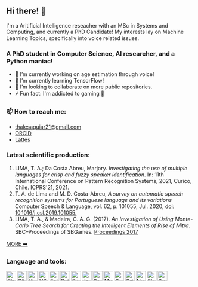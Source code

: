 ## Hi there! :wave:
I'm a Aritificial Intelligence reseacher with an MSc in Systems and Computing, and
currently a PhD Candidate! My interests lay on Machine Learning Topics,
specifically into voice related issues.


### A PhD student in Computer Science, AI researcher, and a Python maniac!
- 🔭 I’m currently working on age estimation through voice!
- 🌱 I’m currently learning TensorFlow!
- 👯 I’m looking to collaborate on more public repositories.
- ⚡ Fun fact: I'm addicted to gaming :eyes:

### 📫 How to reach me:
- thalesaguiar21@gmail.com
- [ORCID]
- [Lattes]

### Latest scientific production:
1. LIMA, T. A.; Da Costa Abreu, Marjory. _Investigating the use of multiple languages for crisp and fuzzy speaker identification_. In: 11th International Conference on Pattern Recognition Systems, 2021, Curico, Chile. ICPRS'21, 2021.
2. T. A. de Lima and M. D. Costa-Abreu, _A survey on automatic speech recognition systems for Portuguese language and its variations_ Computer Speech & Language, vol. 62, p. 101055, Jul. 2020, <a href=https://doi.org/10.1016/j.csl.2019.101055>doi: 10.1016/j.csl.2019.101055.</a>
3. LIMA, T. A., & Madeira, C. A. G. (2017). _An Investigation of Using Monte-Carlo Tree Search for Creating the Intelligent Elements of Rise of Mitra_. SBC–Proceedings of SBGames. <a href=https://www.sbgames.org/sbgames2017/papers/ComputacaoShort/175198.pdf>Proceedings 2017</a> 

[MORE :arrow_right:][Lattes]


### Language and tools:
<img align="left" alt="Git" width="26px" src="https://simpleicons.org/icons/git.svg" />
<img align="left" alt="GitHub" width="26px" src="https://simpleicons.org/icons/github.svg" />
<img align="left" alt="Vim" width="26px" src="https://simpleicons.org/icons/vim.svg" />
<img align="left" alt="VS Code" width="26px" src="https://simpleicons.org/icons/visualstudiocode.svg" />
<img align="left" alt="Eclipse IDE" width="26px" src="https://simpleicons.org/icons/eclipseide.svg" />
<img align="left" alt="Python" width="26px" src="https://simpleicons.org/icons/python.svg" />
<img align="left" alt="C++" width="26px" src="https://simpleicons.org/icons/cplusplus.svg" />
<img align="left" alt="Java" width="26px" src="https://simpleicons.org/icons/java.svg" />
<img align="left" alt="PostgreSQL" width="26px" src="https://simpleicons.org/icons/postgresql.svg" />
<img align="left" alt="MySQL" width="26px" src="https://simpleicons.org/icons/mysql.svg" />
<img align="left" alt="C" width="26px" src="https://simpleicons.org/icons/c.svg" />
<img align="left" alt="C#" width="26px" src="https://simpleicons.org/icons/csharp.svg" />
<img align="left" alt="NumPy" width="26px" src="https://simpleicons.org/icons/numpy.svg" />
<img align="left" alt="SkLearn" width="26px" src="https://simpleicons.org/icons/scikit-learn.svg" />
<img align="left" alt="PyTorch" width="26px" src="https://simpleicons.org/icons/pytorch.svg" />


[Lattes]: http://lattes.cnpq.br/1282015882147803
[ORCID]: https://orcid.org/0000-0002-1043-8685
[E-mail]: thalesaguiar21@gmail.com
